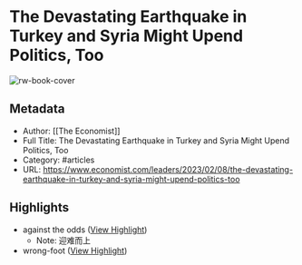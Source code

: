 # The Devastating Earthquake in Turkey and Syria Might Upend Politics, Too

![rw-book-cover](https://www.economist.com/img/b/1280/720/90/media-assets/image/20230211_LDP001.jpg)

## Metadata
- Author: [[The Economist]]
- Full Title: The Devastating Earthquake in Turkey and Syria Might Upend Politics, Too
- Category: #articles
- URL: https://www.economist.com/leaders/2023/02/08/the-devastating-earthquake-in-turkey-and-syria-might-upend-politics-too

## Highlights
- against the odds ([View Highlight](https://read.readwise.io/read/01grtj7541wjzjk7fy9kd5akwa))
    - Note: 迎难而上
- wrong-foot ([View Highlight](https://read.readwise.io/read/01grtj269zervvf1z5yqwg3cq8))
